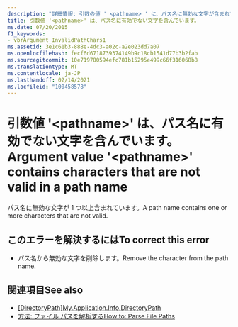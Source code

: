 ```yaml
---
description: "詳細情報: 引数の値 ' <pathname> ' に、パス名に無効な文字が含まれています。"
title: 引数値 '<pathname>' は、パス名に有効でない文字を含んでいます。
ms.date: 07/20/2015
f1_keywords:
- vbrArgument_InvalidPathChars1
ms.assetid: 3e1c61b3-888e-4dc3-a02c-a2e023dd7a07
ms.openlocfilehash: fecf6d6718739374149b9c18cb1541d77b3b2fab
ms.sourcegitcommit: 10e719780594efc781b15295e499c66f316068b8
ms.translationtype: MT
ms.contentlocale: ja-JP
ms.lasthandoff: 02/14/2021
ms.locfileid: "100458578"
---
```

# <a name="argument-value-pathname-contains-characters-that-are-not-valid-in-a-path-name"></a><span data-ttu-id="9dcec-103">引数値 '\<pathname>' は、パス名に有効でない文字を含んでいます。</span><span class="sxs-lookup"><span data-stu-id="9dcec-103">Argument value '\<pathname>' contains characters that are not valid in a path name</span></span>

<span data-ttu-id="9dcec-104">パス名に無効な文字が 1 つ以上含まれています。</span><span class="sxs-lookup"><span data-stu-id="9dcec-104">A path name contains one or more characters that are not valid.</span></span>  
  
## <a name="to-correct-this-error"></a><span data-ttu-id="9dcec-105">このエラーを解決するには</span><span class="sxs-lookup"><span data-stu-id="9dcec-105">To correct this error</span></span>  
  
- <span data-ttu-id="9dcec-106">パス名から無効な文字を削除します。</span><span class="sxs-lookup"><span data-stu-id="9dcec-106">Remove the character from the path name.</span></span>  
  
## <a name="see-also"></a><span data-ttu-id="9dcec-107">関連項目</span><span class="sxs-lookup"><span data-stu-id="9dcec-107">See also</span></span>

- <span data-ttu-id="9dcec-108">[[DirectoryPath]](xref:Microsoft.VisualBasic.ApplicationServices.AssemblyInfo.DirectoryPath)</span><span class="sxs-lookup"><span data-stu-id="9dcec-108">[My.Application.Info.DirectoryPath](xref:Microsoft.VisualBasic.ApplicationServices.AssemblyInfo.DirectoryPath)</span></span>
- [<span data-ttu-id="9dcec-109">方法: ファイル パスを解析する</span><span class="sxs-lookup"><span data-stu-id="9dcec-109">How to: Parse File Paths</span></span>](../developing-apps/programming/drives-directories-files/how-to-parse-file-paths.md)
